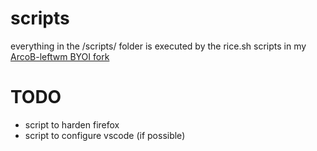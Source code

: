 # scripts 
everything in the /scripts/ folder is executed by the rice.sh scripts in my [ArcoB-leftwm BYOI fork](https://github.com/AnthonyMichaelTDM/arco-leftwm)

# TODO
- script to harden firefox
- script to configure vscode (if possible)

